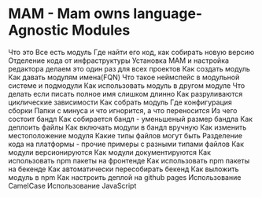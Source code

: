 # MAM - Mam owns language-Agnostic Modules

Что это
	Все есть модуль
Где найти его код, как собирать новую версию
Отделение кода от инфраструктуры
Установка MAM и настройка редактора
	делаем это один раз для всех проектов
Как создать модуль
	Как давать модулям имена(FQN)
	Что такое неймспейс в модульной системе и подмодули
Как использовать модуль в другом модуле
	Что делать если писать полное имя слишком длинно
	Как разруливаются циклические зависимости
Как собрать модуль
	Где конфигурация сборки
	Папки с минуса и что игнорится, а что переносится
	Из чего состоит бандл
	Как собирается бандл - уменьшеный размер бандла
	Как деплоить файлы
	Как включать модули в бандл вручную
Как изменить местоположение модуля
Какие типы файлов могут быть
Разделение кода на платформы
	- прочие примеры с разными типами файлов
Как модули версионируются
Как модули документируются
Как использовать npm пакеты на фронтенде
Как использовать npm пакеты на бекенде
Как автоматически пересобирать бекенд
Как выложить модуль в npm
Как настроить деплой на github pages
Использование CamelCase
Использование JavaScript
